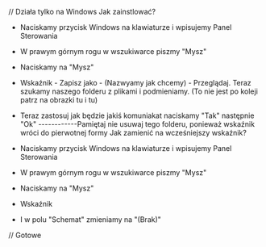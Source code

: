 //                                                                              Działa tylko na Windows
Jak zainstlować?

- Naciskamy przycisk Windows na klawiaturze i wpisujemy Panel Sterowania
- W prawym górnym rogu w wszukiwarce piszmy "Mysz"
- Naciskamy na "Mysz" 
- Wskaźnik - Zapisz jako - (Nazwyamy jak chcemy) - Przeglądaj. Teraz szukamy naszego folderu z plikami i podmieniamy. (To nie jest po koleji patrz na obrazki tu i tu)
- Teraz zastosuj jak będzie jakiś komuniakat naciskamy "Tak" następnie "Ok"
------------Pamiętaj nie usuwaj tego folderu, ponieważ wskaźnik wróci do pierwotnej formy
Jak zamienić na wcześniejszy wskaźnik?

- Naciskamy przycisk Windows na klawiaturze i wpisujemy Panel Sterowania
- W prawym górnym rogu w wszukiwarce piszmy "Mysz"
- Naciskamy na "Mysz" 
- Wskaźnik
- I w polu "Schemat" zmieniamy na "(Brak)"

//                                                                                Gotowe

